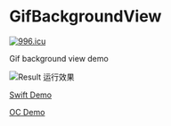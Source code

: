 # GifBackgroundView

[![996.icu](https://img.shields.io/badge/link-996.icu-red.svg)](https://996.icu)

Gif background view demo

![Result 运行效果](https://github.com/zssr/GifBackgroundView/blob/master/Swift/GifBackgroundViewDemo/GifBackgroundViewDemo/Resources/muber.gif)

[Swift Demo](https://github.com/zssr/GifBackgroundView/tree/master/Swift/GifBackgroundViewDemo)

[OC Demo](https://github.com/zssr/GifBackgroundView/tree/master/OC/GifBackgroundViewDemo)
